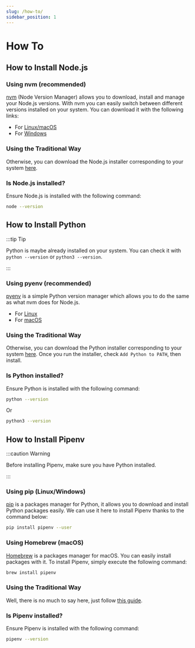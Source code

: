 ```yaml
---
slug: /how-to/
sidebar_position: 1
---
```


# How To

## How to Install Node.js

### Using nvm (recommended)

[nvm](https://github.com/creationix/nvm) (Node Version Manager) allows you to download, install and manage your Node.js versions. With nvm you can easily switch between different versions installed on your system. You can download it with the following links:

- For [Linux/macOS](https://github.com/nvm-sh/nvm#installation-and-update)
- For [Windows](https://github.com/coreybutler/nvm-windows#installation--upgrades)

### Using the Traditional Way

Otherwise, you can download the Node.js installer corresponding to your system [here](https://nodejs.org/en/download/).

### Is Node.js installed?

Ensure Node.js is installed with the following command:

```bash
node --version
```

## How to Install Python

:::tip Tip

Python is maybe already installed on your system. You can check it with `python --version` or `python3 --version`.

:::

### Using pyenv (recommended)

[pyenv](https://github.com/pyenv/pyenv) is a simple Python version manager which allows you to do the same as what nvm does for Node.js.

- For [Linux](https://github.com/pyenv/pyenv-installer#installation--update--uninstallation)
- For [macOS](https://github.com/pyenv/pyenv#homebrew-on-macos)

### Using the Traditional Way

Otherwise, you can download the Python installer corresponding to your system [here](https://www.python.org/downloads/).
Once you run the installer, check `Add Python to PATH`, then install.

### Is Python installed?

Ensure Python is installed with the following command:

```bash
python --version
```
Or
```bash
python3 --version
```

## How to Install Pipenv

:::caution Warning

Before installing Pipenv, make sure you have Python installed.

:::

### Using pip (Linux/Windows)

[pip](https://pip.pypa.io/en/stable/installing/) is a packages manager for Python, it allows you to download and install Python packages easily. We can use it here to install Pipenv thanks to the command below:

```bash
pip install pipenv --user
```

### Using Homebrew (macOS)

[Homebrew](https://brew.sh/) is a packages manager for macOS. You can easily install packages with it. To install Pipenv, simply execute the following command:

```bash
brew install pipenv
```

### Using the Traditional Way

Well, there is no much to say here, just follow [this guide](https://pipenv.readthedocs.io/en/latest/install/).

### Is Pipenv installed?

Ensure Pipenv is installed with the following command:

```bash
pipenv --version
```
